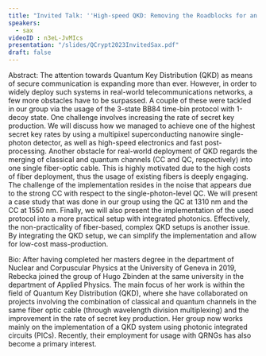 ```yaml
---
title: "Invited Talk: ''High-speed QKD: Removing the Roadblocks for an Integration and Utilization in Real-World Networks''"
speakers:
  - sax
videoID : n3eL-JvMIcs
presentation: "/slides/QCrypt2023InvitedSax.pdf"
draft: false
---
```

Abstract: The attention towards Quantum Key Distribution (QKD) as means of secure communication is expanding more than ever. However, in order to widely deploy such systems in real-world telecommunications networks, a few more obstacles have to be surpassed. A couple of these were tackled in our group via the usage of the 3-state BB84 time-bin protocol with 1-decoy state. One challenge involves increasing the rate of secret key production. We will discuss how we managed to achieve one of the highest secret key rates by using a multipixel superconducting nanowire single-photon detector, as well as high-speed electronics and fast post-processing. Another obstacle for real-world deployment of QKD regards the merging of classical and quantum channels (CC and QC, respectively) into one single fiber-optic cable. This is highly motivated due to the high costs of fiber deployment, thus the usage of existing fibers is deeply engaging. The challenge of the implementation resides in the noise that appears due to the strong CC with respect to the single-photon-level QC. We will present a case study that was done in our group using the QC at 1310 nm and the CC at 1550 nm. Finally, we will also present the implementation of the used protocol into a more practical setup with integrated photonics. Effectively, the non-practicality of fiber-based, complex QKD setups is another issue. By integrating the QKD setup, we can simplify the implementation and allow for low-cost mass-production.

Bio: After having completed her masters degree in the department of Nuclear and Corpuscular Physics at the University of Geneva in 2019, Rebecka joined the group of Hugo Zbinden at the same university in the department of Applied Physics. The main focus of her work is within the field of Quantum Key Distribution (QKD), where she have collaborated on projects involving the combination of classical and quantum channels in the same fiber optic cable (through wavelength division multiplexing) and the improvement in the rate of secret key production. Her group now works mainly on the implementation of a QKD system using photonic integrated circuits (PICs). Recently, their employment for usage with QRNGs has also become a primary interest.

<!-- fields to use above: -->
<!-- videoId: "Vfl9pPh6ipI" -->
<!-- presentation: "/slides/invited-MargaridaPereira.pdf" -->
